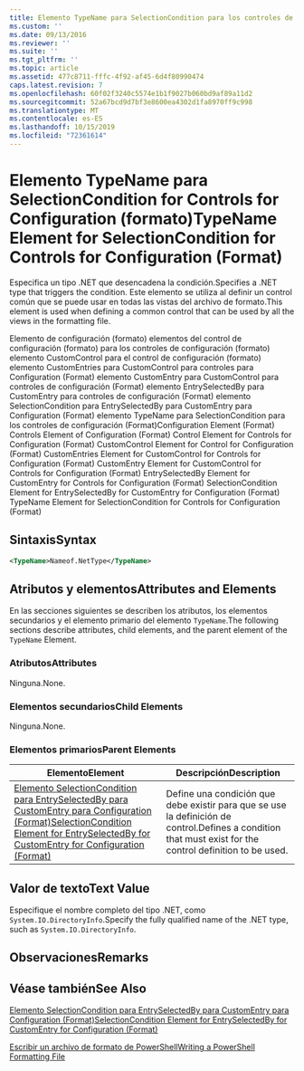 ```yaml
---
title: Elemento TypeName para SelectionCondition para los controles de configuración (Format) | Microsoft Docs
ms.custom: ''
ms.date: 09/13/2016
ms.reviewer: ''
ms.suite: ''
ms.tgt_pltfrm: ''
ms.topic: article
ms.assetid: 477c8711-fffc-4f92-af45-6d4f80990474
caps.latest.revision: 7
ms.openlocfilehash: 60f02f3240c5574e1b1f9027b060bd9af89a11d2
ms.sourcegitcommit: 52a67bcd9d7bf3e8600ea4302d1fa8970ff9c998
ms.translationtype: MT
ms.contentlocale: es-ES
ms.lasthandoff: 10/15/2019
ms.locfileid: "72361614"
---
```

# <a name="typename-element-for-selectioncondition-for-controls-for-configuration-format"></a><span data-ttu-id="d4948-102">Elemento TypeName para SelectionCondition for Controls for Configuration (formato)</span><span class="sxs-lookup"><span data-stu-id="d4948-102">TypeName Element for SelectionCondition for Controls for Configuration (Format)</span></span>

<span data-ttu-id="d4948-103">Especifica un tipo .NET que desencadena la condición.</span><span class="sxs-lookup"><span data-stu-id="d4948-103">Specifies a .NET type that triggers the condition.</span></span> <span data-ttu-id="d4948-104">Este elemento se utiliza al definir un control común que se puede usar en todas las vistas del archivo de formato.</span><span class="sxs-lookup"><span data-stu-id="d4948-104">This element is used when defining a common control that can be used by all the views in the formatting file.</span></span>

<span data-ttu-id="d4948-105">Elemento de configuración (formato) elementos del control de configuración (formato) para los controles de configuración (formato) elemento CustomControl para el control de configuración (formato) elemento CustomEntries para CustomControl para controles para Configuration (Format) elemento CustomEntry para CustomControl para controles de configuración (Format) elemento EntrySelectedBy para CustomEntry para controles de configuración (Format) elemento SelectionCondition para EntrySelectedBy para CustomEntry para Configuration (Format) elemento TypeName para SelectionCondition para los controles de configuración (Format)</span><span class="sxs-lookup"><span data-stu-id="d4948-105">Configuration Element (Format) Controls Element of Configuration (Format) Control Element for Controls for Configuration (Format) CustomControl Element for Control for Configuration (Format) CustomEntries Element for CustomControl for Controls for Configuration (Format) CustomEntry Element for CustomControl for Controls for Configuration (Format) EntrySelectedBy Element for CustomEntry for Controls for Configuration (Format) SelectionCondition Element for EntrySelectedBy for CustomEntry for Configuration (Format) TypeName Element for SelectionCondition for Controls for Configuration (Format)</span></span>

## <a name="syntax"></a><span data-ttu-id="d4948-106">Sintaxis</span><span class="sxs-lookup"><span data-stu-id="d4948-106">Syntax</span></span>

```xml
<TypeName>Nameof.NetType</TypeName>

```

## <a name="attributes-and-elements"></a><span data-ttu-id="d4948-107">Atributos y elementos</span><span class="sxs-lookup"><span data-stu-id="d4948-107">Attributes and Elements</span></span>

<span data-ttu-id="d4948-108">En las secciones siguientes se describen los atributos, los elementos secundarios y el elemento primario del elemento `TypeName`.</span><span class="sxs-lookup"><span data-stu-id="d4948-108">The following sections describe attributes, child elements, and the parent element of the `TypeName` Element.</span></span>

### <a name="attributes"></a><span data-ttu-id="d4948-109">Atributos</span><span class="sxs-lookup"><span data-stu-id="d4948-109">Attributes</span></span>

<span data-ttu-id="d4948-110">Ninguna.</span><span class="sxs-lookup"><span data-stu-id="d4948-110">None.</span></span>

### <a name="child-elements"></a><span data-ttu-id="d4948-111">Elementos secundarios</span><span class="sxs-lookup"><span data-stu-id="d4948-111">Child Elements</span></span>

<span data-ttu-id="d4948-112">Ninguna.</span><span class="sxs-lookup"><span data-stu-id="d4948-112">None.</span></span>

### <a name="parent-elements"></a><span data-ttu-id="d4948-113">Elementos primarios</span><span class="sxs-lookup"><span data-stu-id="d4948-113">Parent Elements</span></span>

|<span data-ttu-id="d4948-114">Elemento</span><span class="sxs-lookup"><span data-stu-id="d4948-114">Element</span></span>|<span data-ttu-id="d4948-115">Descripción</span><span class="sxs-lookup"><span data-stu-id="d4948-115">Description</span></span>|
|-------------|-----------------|
|[<span data-ttu-id="d4948-116">Elemento SelectionCondition para EntrySelectedBy para CustomEntry para Configuration (Format)</span><span class="sxs-lookup"><span data-stu-id="d4948-116">SelectionCondition Element for EntrySelectedBy for CustomEntry for Configuration (Format)</span></span>](./selectioncondition-element-for-entryselectedby-for-controls-for-configuration-format.md)|<span data-ttu-id="d4948-117">Define una condición que debe existir para que se use la definición de control.</span><span class="sxs-lookup"><span data-stu-id="d4948-117">Defines a condition that must exist for the control definition to be used.</span></span>|

## <a name="text-value"></a><span data-ttu-id="d4948-118">Valor de texto</span><span class="sxs-lookup"><span data-stu-id="d4948-118">Text Value</span></span>

<span data-ttu-id="d4948-119">Especifique el nombre completo del tipo .NET, como `System.IO.DirectoryInfo`.</span><span class="sxs-lookup"><span data-stu-id="d4948-119">Specify the fully qualified name of the .NET type, such as `System.IO.DirectoryInfo`.</span></span>

## <a name="remarks"></a><span data-ttu-id="d4948-120">Observaciones</span><span class="sxs-lookup"><span data-stu-id="d4948-120">Remarks</span></span>

## <a name="see-also"></a><span data-ttu-id="d4948-121">Véase también</span><span class="sxs-lookup"><span data-stu-id="d4948-121">See Also</span></span>

[<span data-ttu-id="d4948-122">Elemento SelectionCondition para EntrySelectedBy para CustomEntry para Configuration (Format)</span><span class="sxs-lookup"><span data-stu-id="d4948-122">SelectionCondition Element for EntrySelectedBy for CustomEntry for Configuration (Format)</span></span>](./selectioncondition-element-for-entryselectedby-for-controls-for-configuration-format.md)

[<span data-ttu-id="d4948-123">Escribir un archivo de formato de PowerShell</span><span class="sxs-lookup"><span data-stu-id="d4948-123">Writing a PowerShell Formatting File</span></span>](./writing-a-powershell-formatting-file.md)
